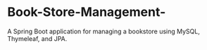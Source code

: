 # Book-Store-Management-
A Spring Boot application for managing a bookstore using MySQL, Thymeleaf, and JPA.
